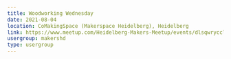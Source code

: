 ```yaml
---
title: Woodworking Wednesday
date: 2021-08-04
location: CoMakingSpace (Makerspace Heidelberg), Heidelberg
link: https://www.meetup.com/Heidelberg-Makers-Meetup/events/dlsqwrycclbgb/
usergroup: makershd
type: usergroup
---
```

